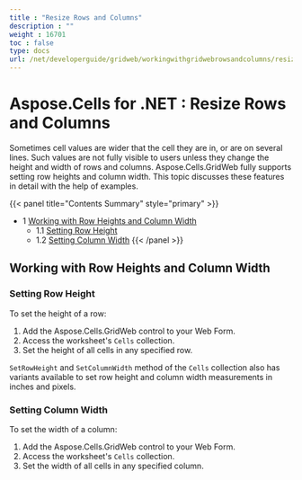 ```yaml
---
title : "Resize Rows and Columns" 
description : "" 
weight : 16701 
toc : false
type: docs
url: /net/developerguide/gridweb/workingwithgridwebrowsandcolumns/resize+rows+and+columns/
---
```


# Aspose.Cells for .NET : Resize Rows and Columns


Sometimes cell values are wider that the cell they are in, or are on several lines. Such values are not fully visible to users unless they change the height and width of rows and columns. Aspose.Cells.GridWeb fully supports setting row heights and column width. This topic discusses these features in detail with the help of examples.

{{< panel title="Contents Summary" style="primary" >}}
*   1 [Working with Row Heights and Column Width](#working-with-row-heights-and-column-width)
    *   1.1 [Setting Row Height](#setting-row-height)
    *   1.2 [Setting Column Width](#setting-column-width)
{{< /panel >}}
 

## Working with Row Heights and Column Width

### Setting Row Height

To set the height of a row:

1.  Add the Aspose.Cells.GridWeb control to your Web Form.
2.  Access the worksheet's `Cells` collection.
3.  Set the height of all cells in any specified row.

`SetRowHeight` and `SetColumnWidth` method of the `Cells` collection also has variants available to set row height and column width measurements in inches and pixels.

### Setting Column Width

To set the width of a column:

1.  Add the Aspose.Cells.GridWeb control to your Web Form.
2.  Access the worksheet's `Cells` collection.
3.  Set the width of all cells in any specified column.

